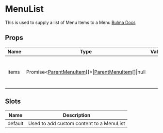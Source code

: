 # MenuList

This is used to supply a list of Menu Items to a Menu
[Bulma Docs](https://bulma.io/documentation/components/menu/)
## Props

| Name    | Type | Values | Default | Description |
| -------- | ------- | -------- | ------- | ------- |
| items | Promise\<[ParentMenuItem](../types.md#ParentMenuItem)\[\]\>\|[ParentMenuItem](../types.md#ParentMenuItem)\[\]\|null ||  | The Menu items for this list of menu entries|
## Slots

| Name    | Description |
| ------- | ------- |
| default|Used to add custom content to a MenuList|
